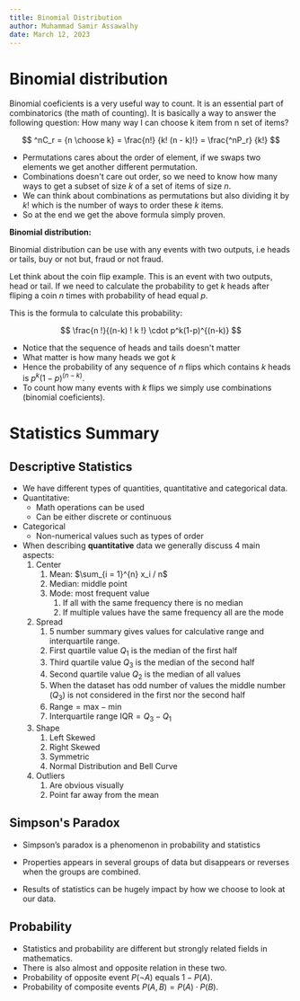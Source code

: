 ```yaml
---
title: Binomial Distribution
author: Muhammad Samir Assawalhy
date: March 12, 2023
---
```


# Binomial distribution

Binomial coeficients is a very useful way to count. It is an essential part of combinatorics (the math of counting). It is basically a way to answer the following question: How many way I can choose k item from n set of items?

$$
^nC_r =  {n \choose k} = \frac{n!} {k! (n - k)!} = \frac{^nP_r} {k!}
$$

- Permutations cares about the order of element, if we swaps two elements we get another different permutation.
- Combinations doesn't care out order, so we need to know how many ways to get a subset of size $k$ of a set of items of size $n$.
- We can think about combinations as permutations but also dividing it by $k!$ which is the number of ways to order these $k$ items.
- So at the end we get the above formula simply proven.

**Binomial distribution:**

Binomial distribution can be use with any events with two outputs, i.e heads or tails, buy or not but, fraud or not fraud.

Let think about the coin flip example. This is an event with two outputs, head or tail. If we need to calculate the probability to get $k$ heads after fliping a coin $n$ times with probability of head equal $p$.

This is the formula to calculate this probability:

$$
\frac{n !}{(n-k) ! k !} \cdot p^k(1-p)^{(n-k)}
$$

- Notice that the sequence of heads and tails doesn't matter
- What matter is how many heads we got $k$
- Hence the probability of any sequence of $n$ flips which contains $k$ heads is $p^k(1-p)^{(n-k)}$.
- To count how many events with $k$ flips we simply use combinations (binomial coeficients).

# Statistics Summary

## Descriptive Statistics

- We have different types of quantities, quantitative and categorical data.
- Quantitative:
  - Math operations can be used
  - Can be either discrete or continuous
- Categorical
  - Non-numerical values such as types of order
- When describing **quantitative** data we generally discuss 4 main aspects:
  1. Center
     1. Mean: $\sum_{i = 1}^{n} x_i / n$
     2. Median: middle point
     3. Mode: most frequent value
        1. If all with the same frequency there is no median
        2. If multiple values have the same frequency all are the mode
  2. Spread
     1. 5 number summary gives values for calculative range and interquartile range.
     2. First quartile value $Q_1$ is the median of the first half
     3. Third quartile value $Q_3$ is the median of the second half
     4. Second quartile value $Q_2$ is the median of all values
     5. When the dataset has odd number of values the middle number ($Q_3$) is not considered in the first nor the second half
     6. $\text{Range} = \text{max} - \text{min}$
     7. Interquartile range $\text{IQR} = Q_3 - Q_1$
  3. Shape
     1. Left Skewed
     2. Right Skewed
     3. Symmetric
     4. Normal Distribution and Bell Curve
  4. Outliers
     1. Are obvious visually
     2. Point far away from the mean

## Simpson's Paradox

- Simpson’s paradox is a phenomenon in probability and statistics
- Properties appears in several groups of data but disappears or reverses when the
groups are combined.

- Results of statistics can be hugely impact by how we choose to look at our data.

## Probability

- Statistics and probability are different but strongly related fields in mathematics. 
- There is also almost and opposite relation in these two.
- Probability of opposite event $P(\neg A)$ equals $1 - P(A)$.
- Probability of composite events $P(A, B) = P(A)\cdot P(B)$.

